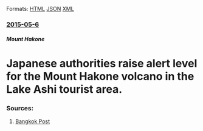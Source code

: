 
Formats: [HTML](/news/2015/05/6/japanese-authorities-raise-alert-level-for-the-mount-hakone-volcano-in-the-lake-ashi-tourist-area.html)  [JSON](/news/2015/05/6/japanese-authorities-raise-alert-level-for-the-mount-hakone-volcano-in-the-lake-ashi-tourist-area.json)  [XML](/news/2015/05/6/japanese-authorities-raise-alert-level-for-the-mount-hakone-volcano-in-the-lake-ashi-tourist-area.xml)  

### [2015-05-6](/news/2015/05/6/index.md)

##### Mount Hakone
# Japanese authorities raise alert level for the Mount Hakone volcano in the Lake Ashi tourist area. 




### Sources:

1. [Bangkok Post](http://www.bangkokpost.com/news/asia/552771/alert-raised-for-volcano-eruption-in-japan-tourist-area)
